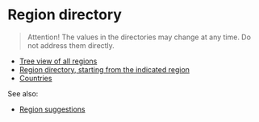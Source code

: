 # Region directory

> Attention! The values in the directories may change at any time. Do not address them directly.

* [Tree view of all regions](https://api.hh.ru/openapi/en/redoc#tag/Public-directories/operation/get-areas)
* [Region directory, starting from the indicated region](https://api.hh.ru/openapi/en/redoc#tag/Public-directories/operation/get-areas-from-specified)
* [Countries](https://api.hh.ru/openapi/en/redoc#tag/Public-directories/operation/get-countries)

See also:

* [Region suggestions](suggests.md#areas)

